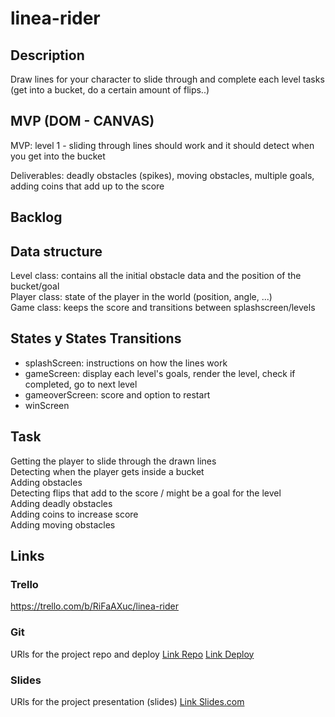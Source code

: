 # linea-rider

## Description
Draw lines for your character to slide through and complete each level tasks (get into a bucket, do a certain amount of flips..)  


## MVP (DOM - CANVAS)
MVP: level 1 - sliding through lines should work and it should detect when you get into the bucket  

Deliverables: deadly obstacles (spikes), moving obstacles, multiple goals, adding coins that add up to the score  


## Backlog


## Data structure
Level class: contains all the initial obstacle data and the position of the bucket/goal  
Player class: state of the player in the world (position, angle, ...)  
Game class: keeps the score and transitions between splashscreen/levels  


## States y States Transitions

- splashScreen: instructions on how the lines work  
- gameScreen: display each level's goals, render the level, check if completed, go to next level  
- gameoverScreen: score and option to restart
- winScreen 


## Task
Getting the player to slide through the drawn lines  
Detecting when the player gets inside a bucket  
Adding obstacles  
Detecting flips that add to the score / might be a goal for the level  
Adding deadly obstacles  
Adding coins to increase score  
Adding moving obstacles  


## Links


### Trello
https://trello.com/b/RiFaAXuc/linea-rider


### Git
URls for the project repo and deploy
[Link Repo](http://github.com)
[Link Deploy](http://github.com)


### Slides
URls for the project presentation (slides)
[Link Slides.com](http://slides.com)
